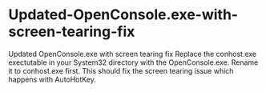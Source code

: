 # Updated-OpenConsole.exe-with-screen-tearing-fix
Updated OpenConsole.exe with screen tearing fix
Replace the conhost.exe exectutable in your System32 directory with the OpenConsole.exe. Rename it to conhost.exe first. This should fix the screen tearing issue which happens with AutoHotKey.
